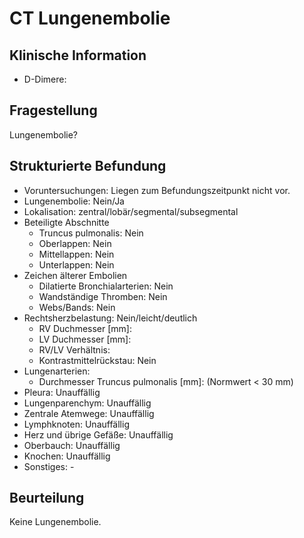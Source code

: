 # CT Lungenembolie

## Klinische Information
- D-Dimere:

## Fragestellung
Lungenembolie?

## Strukturierte Befundung
- Voruntersuchungen: Liegen zum Befundungszeitpunkt nicht vor.
- Lungenembolie: Nein/Ja
- Lokalisation: zentral/lobär/segmental/subsegmental
- Beteiligte Abschnitte
  - Truncus pulmonalis: Nein
  - Oberlappen: Nein
  - Mittellappen: Nein
  - Unterlappen: Nein
- Zeichen älterer Embolien
  - Dilatierte Bronchialarterien: Nein
  - Wandständige Thromben: Nein
  - Webs/Bands: Nein
- Rechtsherzbelastung: Nein/leicht/deutlich
  - RV Duchmesser [mm]: 
  - LV Duchmesser [mm]:
  - RV/LV Verhältnis: 
  - Kontrastmittelrückstau: Nein
- Lungenarterien:
  - Durchmesser Truncus pulmonalis [mm]:  (Normwert < 30 mm)
- Pleura: Unauffällig
- Lungenparenchym: Unauffällig
- Zentrale Atemwege: Unauffällig
- Lymphknoten: Unauffällig
- Herz und übrige Gefäße: Unauffällig
- Oberbauch: Unauffällig
- Knochen: Unauffällig
- Sonstiges: -

## Beurteilung
Keine Lungenembolie.

